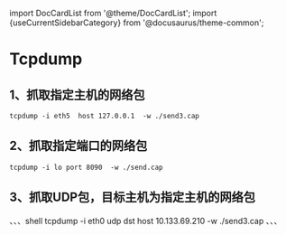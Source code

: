 import DocCardList from '@theme/DocCardList';
import {useCurrentSidebarCategory} from '@docusaurus/theme-common';

# Tcpdump


## 1、抓取指定主机的网络包

```shell
tcpdump -i eth5  host 127.0.0.1  -w ./send3.cap
```

## 2、抓取指定端口的网络包

```shell
tcpdump -i lo port 8090  -w ./send.cap
```


## 3、抓取UDP包，目标主机为指定主机的网络包

、、、shell
 tcpdump -i eth0  udp dst host 10.133.69.210   -w ./send3.cap
、、、